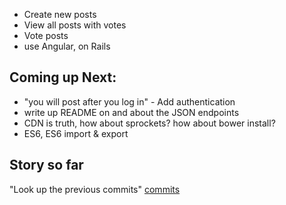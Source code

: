 + Create new posts
+ View all posts with votes
+ Vote posts
+ use Angular, on Rails

## Coming up Next:

+ "you will post after you log in" - Add authentication
+ write up README on and about the JSON endpoints
+ CDN is truth, how about sprockets? how about bower install?
+ ES6, ES6 import & export

## Story so far

"Look up the previous commits" [commits](https://github.com/kangkyu/posts-upvotes/commits/master)
